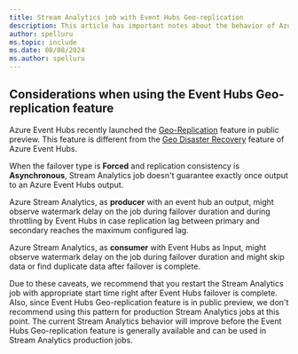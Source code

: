 ```yaml
---
title: Stream Analytics job with Event Hubs Geo-replication
description: This article has important notes about the behavior of Azure Stream Analytics jobs that process events from Azure Event Hubs. 
author: spelluru
ms.topic: include
ms.date: 08/08/2024
ms.author: spelluru
---
```


## Considerations when using the Event Hubs Geo-replication feature
Azure Event Hubs recently launched the [Geo-Replication](../../event-hubs/geo-replication.md) feature in public preview. This feature is different from the [Geo Disaster Recovery](../../event-hubs/event-hubs-geo-dr.md) feature of Azure Event Hubs.

When the failover type is **Forced** and replication consistency is **Asynchronous**, Stream Analytics job doesn't guarantee exactly once output to an Azure Event Hubs output. 

Azure Stream Analytics, as **producer** with an event hub an output, might observe watermark delay on the job during failover duration and during throttling by Event Hubs in case replication lag  between primary and secondary reaches the maximum configured lag.

Azure Stream Analytics, as **consumer** with Event Hubs as Input, might observe watermark delay on the job during failover duration and might skip data or find duplicate data after failover is complete. 

Due to these caveats, we recommend that you restart the Stream Analytics job with appropriate start time right after Event Hubs failover is complete. Also, since Event Hubs Geo-replication feature is in public preview, we don't recommend using this pattern for production Stream Analytics jobs at this point. The current Stream Analytics behavior will improve before the Event Hubs Geo-replication feature is generally available and can be used in Stream Analytics production jobs.